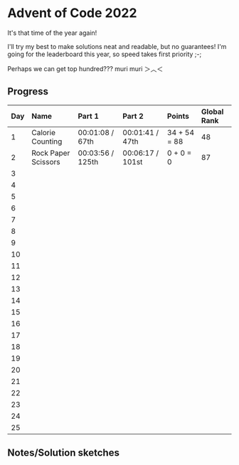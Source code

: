 # Advent of Code 2022

It's that time of the year again!

I'll try my best to make solutions neat and readable, but no guarantees! 
I'm going for the leaderboard this year, so speed takes first priority ;-;

Perhaps we can get top hundred??? muri muri ＞︿＜

## Progress


| Day | Name                | Part 1             | Part 2           | Points       | Global Rank |
| --- | :------------------ | :----------------- | :--------------- | :----------- | :---------- |
| 1   | Calorie Counting    | 00:01:08 / 67th    | 00:01:41 / 47th  | 34 + 54 = 88 | 48          |
| 2   | Rock Paper Scissors | 00:03:56 / 125th   | 00:06:17 / 101st | 0 + 0 = 0    | 87          |
| 3   |                     |                    |                  |              |             |
| 4   |                     |                    |                  |              |             |
| 5   |                     |                    |                  |              |             |
| 6   |                     |                    |                  |              |             |
| 7   |                     |                    |                  |              |             |
| 8   |                     |                    |                  |              |             |
| 9   |                     |                    |                  |              |             |
| 10  |                     |                    |                  |              |             |
| 11  |                     |                    |                  |              |             |
| 12  |                     |                    |                  |              |             |
| 13  |                     |                    |                  |              |             |
| 14  |                     |                    |                  |              |             |
| 15  |                     |                    |                  |              |             |
| 16  |                     |                    |                  |              |             |
| 17  |                     |                    |                  |              |             |
| 18  |                     |                    |                  |              |             |
| 19  |                     |                    |                  |              |             |
| 20  |                     |                    |                  |              |             |
| 21  |                     |                    |                  |              |             |
| 22  |                     |                    |                  |              |             |
| 23  |                     |                    |                  |              |             |
| 24  |                     |                    |                  |              |             |
| 25  |                     |                    |                  |              |             |

## Notes/Solution sketches
